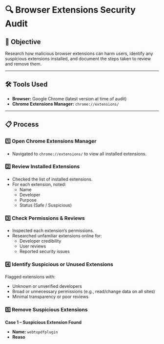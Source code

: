 # 🔍 Browser Extensions Security Audit

## 📌 Objective
Research how malicious browser extensions can harm users, identify any suspicious extensions installed, and document the steps taken to review and remove them.

---

## 🛠 Tools Used
- **Browser:** Google Chrome (latest version at time of audit)
- **Chrome Extensions Manager:** `chrome://extensions/`

---

## 📋 Process

### 1️⃣ Open Chrome Extensions Manager
- Navigated to `chrome://extensions/` to view all installed extensions.

### 2️⃣ Review Installed Extensions
- Checked the list of installed extensions.
- For each extension, noted:
  - Name
  - Developer
  - Purpose
  - Status (Safe / Suspicious)

### 3️⃣ Check Permissions & Reviews
- Inspected each extension’s permissions.
- Researched unfamiliar extensions online for:
  - Developer credibility
  - User reviews
  - Reported security issues

### 4️⃣ Identify Suspicious or Unused Extensions
Flagged extensions with:
- Unknown or unverified developers
- Broad or unnecessary permissions (e.g., read/change data on all sites)
- Minimal transparency or poor reviews

### 5️⃣ Remove Suspicious Extensions
**Case 1 – Suspicious Extension Found**
- **Name:** `webtopdfplugin`
- **Reaso**
